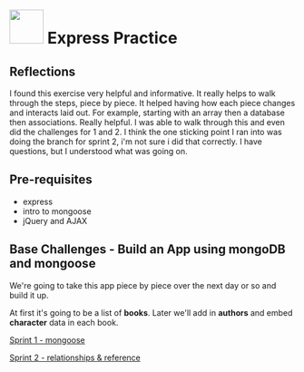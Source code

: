 # <img src="https://cloud.githubusercontent.com/assets/7833470/10423298/ea833a68-7079-11e5-84f8-0a925ab96893.png" width="60"> Express Practice

## Reflections
I found this exercise very helpful and informative. It really helps to walk through the steps, piece by piece. It helped having how each piece changes and interacts laid out. For example, starting with an array then a database then associations. Really helpful. I was able to walk through this and even did the challenges for 1 and 2. I think the one sticking point I ran into was doing the branch for sprint 2, i'm not sure i did that correctly. I have questions, but I understood what was going on.     

## Pre-requisites

* express
* intro to mongoose
* jQuery and AJAX

## Base Challenges - Build an App using mongoDB and mongoose

We're going to take this app piece by piece over the next day or so and build it up.

At first it's going to be a list of **books**.  Later we'll add in **authors** and embed **character** data in each book.


[Sprint 1 - mongoose](docs/sprint1.md)

[Sprint 2 - relationships & reference](docs/sprint2.md)
